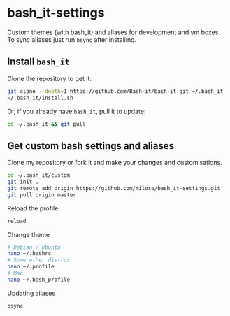 # bash_it-settings
Custom themes (with bash_it) and aliases for development and vm boxes. To sync aliases just run `bsync` after installing.

## Install `bash_it`
Clone the repository to get it:
```bash
git clone --depth=1 https://github.com/Bash-it/bash-it.git ~/.bash_it
~/.bash_it/install.sh
```

Or, if you already have `bash_it`, pull it to update:
```bash
cd ~/.bash_it && git pull
```

## Get custom bash settings and aliases
Clone my repository or fork it and make your changes and customisations.
```bash
cd ~/.bash_it/custom
git init .
git remote add origin https://github.com/milose/bash_it-settings.git
git pull origin master
```
<!--
Link the custom.bash to the custom bash_it directory
```bash
ln -s ~/.bash_it-settings/custom.bash ~/.bash_it/custom/custom.bash
```

Optionally, link the mac.bash (with Mac specific aliases)
```bash
ln -s ~/.bash_it-settings/mac.bash ~/.bash_it/custom/mac.bash
```

Optionally, link the pi.bash (with Raspberry Pi specific aliases)
```bash
ln -s ~/.bash_it-settings/pi.bash ~/.bash_it/custom/pi.bash
``` -->

Reload the profile
```bash
reload
```
Change theme
```bash
# Debian / Ubuntu
nano ~/.bashrc
# Some other distros
nano ~/.profile
# Mac
nano ~/.bash_profile
```

Updating ailases
```bash
bsync
```
